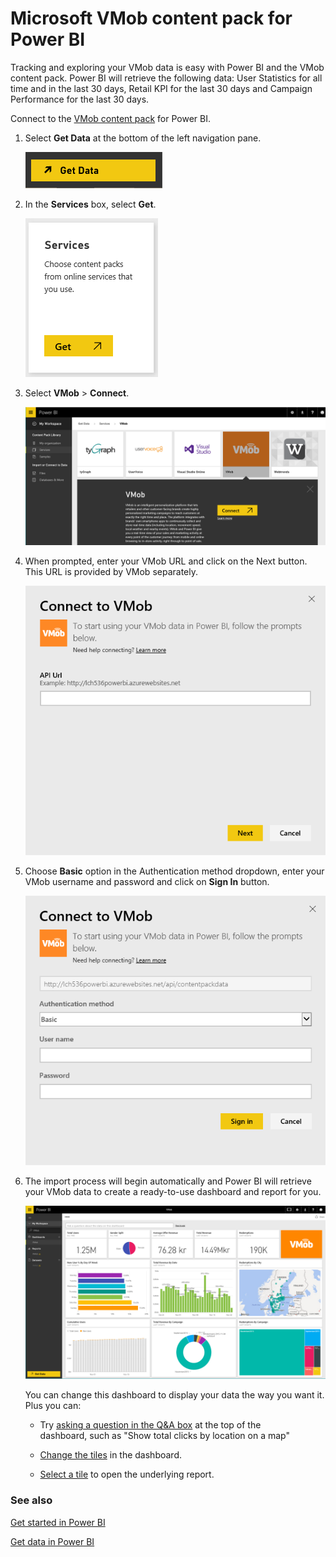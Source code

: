 ﻿<properties
   pageTitle="VMob content pack for Power BI"
   description="VMob content pack for Power BI"
   services="powerbi"
   documentationCenter=""
   authors="tpalmer"
   manager="mblythe"
   editor=""
   tags=""/>

<tags
   ms.service="powerbi"
   ms.devlang="NA"
   ms.topic="article"
   ms.tgt_pltfrm="NA"
   ms.workload="powerbi"
   ms.date="11/20/2015"
   ms.author="tpalmer"/>
# Microsoft VMob content pack for Power&nbsp;BI

Tracking and exploring your VMob data is easy with Power BI and the VMob content pack.  Power BI will retrieve the following data: User Statistics for all time and in the last 30 days, Retail KPI for the last 30 days and Campaign Performance for the last 30 days.

Connect to the [VMob content pack](https://app.powerbi.com/getdata/services/vmob) for Power BI.


1. Select **Get Data** at the bottom of the left navigation pane.

	![](media/powerbi-content-pack-vmob/getdata.png)

2.  In the **Services** box, select **Get**.

	![](media/powerbi-content-pack-vmob/services.png)

3.  Select **VMob** \> **Connect**.

	![](media/powerbi-content-pack-vmob/connect.png)

4. When prompted, enter your VMob URL and click on the Next button. This URL is provided by VMob separately.

    ![](media/powerbi-content-pack-vmob/params.png)

5. Choose **Basic** option in the Authentication method dropdown, enter your VMob username and password and click on **Sign In** button.

	![](media/powerbi-content-pack-vmob/creds.png)

6.  The import process will begin automatically and Power BI will retrieve your VMob data to create a ready-to-use dashboard and report for you.

	![](media/powerbi-content-pack-vmob/dashboard.png)

	You can change this dashboard to display your data the way you want it. Plus you can:

	- Try [asking a question in the Q&A box](powerbi-service-q-and-a.md) at the top of the dashboard, such as "Show total clicks by location on a map"

	- [Change the tiles](powerbi-service-edit-a-tile-in-a-dashboard.md) in the dashboard.

	- [Select a tile](powerbi-service-dashboard-tiles.md) to open the underlying report.



### See also

[Get started in Power BI](powerbi-service-get-started.md)

[Get data in Power BI](powerbi-service-get-data.md)
